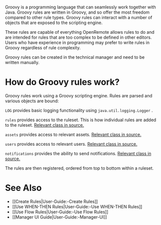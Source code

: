 Groovy is a programming language that can seamlessly work together with Java. Groovy rules are written in Groovy, and so offer the most freedom compared to other rule types. Groovy rules can interact with a number of objects that are exposed to the scripting engine.

These rules are capable of everything OpenRemote allows rules to do and are intended for rules that are too complex to be defined in other editors. Users who have experience in programming may prefer to write rules in Groovy regardless of rule complexity.

Groovy rules can be created in the technical manager and need to be written manually.

# How do Groovy rules work?

Groovy rules work using a Groovy scripting engine. Rules are parsed and various objects are bound:

```LOG``` provides basic logging functionality using ```java.util.logging.Logger``` .

```rules``` provides access to the ruleset. This is how individual rules are added to the ruleset. [Relevant class in source.](https://github.com/openremote/openremote/blob/master/manager/src/main/java/org/openremote/manager/rules/RulesBuilder.java)

```assets``` provides access to relevant assets. [Relevant class in source.](https://github.com/openremote/openremote/blob/master/model/src/main/java/org/openremote/model/rules/Assets.java)

```users``` provides access to relevant users. [Relevant class in source.](https://github.com/openremote/openremote/blob/master/model/src/main/java/org/openremote/model/rules/Users.java)

```notifications``` provides the ability to send notifications. [Relevant class in source.](https://github.com/openremote/openremote/blob/master/manager/src/main/java/org/openremote/manager/rules/facade/NotificationsFacade.java)

The rules are then registered, ordered from top to bottom within a ruleset.

# See Also

- [[Create Rules|User-Guide:-Create Rules]]
- [[Use WHEN-THEN Rules|User-Guide:-Use WHEN-THEN Rules]]
- [[Use Flow Rules|User-Guide:-Use Flow Rules]]
- [[Manager UI Guide|User-Guide:-Manager-UI]]